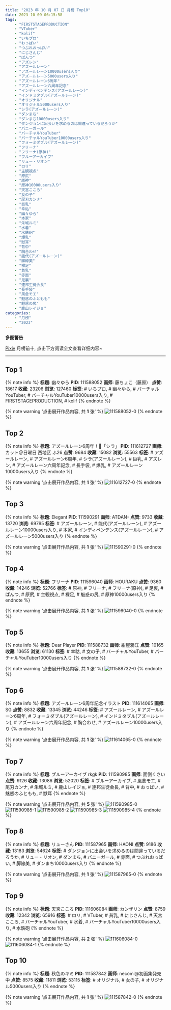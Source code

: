 ```yaml
---
title: "2023 年 10 月 07 日 月榜 Top10"
date: 2023-10-09 06:15:58
tags:
    - "FIRSTSTAGEPRODUCTION"
    - "VTuber"
    - "kolif"
    - "いちプロ"
    - "おっぱい"
    - "つぶれおっぱい"
    - "にじさんじ"
    - "ぱんつ"
    - "アズレン"
    - "アズールレーン"
    - "アズールレーン10000users入り"
    - "アズールレーン5000users入り"
    - "アズールレーン6周年"
    - "アズールレーン六周年記念"
    - "インディペンデンス(アズールレーン)"
    - "インドミタブル(アズールレーン)"
    - "オリジナル"
    - "オリジナル5000users入り"
    - "シラ(アズールレーン)"
    - "ダンまち"
    - "ダンまち10000users入り"
    - "ダンジョンに出会いを求めるのは間違っているだろうか"
    - "バニーガール"
    - "バーチャルYouTuber"
    - "バーチャルYouTuber10000users入り"
    - "フォーミダブル(アズールレーン)"
    - "フリーナ"
    - "フリーナ(原神)"
    - "ブルーアーカイブ"
    - "リュー・リオン"
    - "ロリ"
    - "主観視点"
    - "原尻"
    - "原神"
    - "原神10000users入り"
    - "天宮こころ"
    - "女の子"
    - "尾刃カンナ"
    - "巨乳"
    - "幸祜"
    - "幽々ゆら"
    - "本家"
    - "朱城ルミ"
    - "水着"
    - "水鉄砲"
    - "爆乳"
    - "獣耳"
    - "背中"
    - "胸合わせ"
    - "能代(アズールレーン)"
    - "脚線美"
    - "裸足"
    - "貧乳"
    - "赤面"
    - "足裏"
    - "連邦生徒会長"
    - "長手袋"
    - "風倉モエ"
    - "魅惑のふともも"
    - "魅惑の尻"
    - "鹿山レイジョ"
categories:
    - "月榜"
    - "2023"
---
```


<i class="fa fa-triangle-exclamation"></i>**多图警告**<i class="fa fa-triangle-exclamation"></i>

[Pixiv](https://www.pixiv.net/) 月榜前十, 点击下方阅读全文查看详细内容~

<!-- more -->

---

## Top 1

{% note info %}
**标题**: 幽々ゆら
**PID**: 111588052 **画师**: 藤ちょこ（藤原）
**点赞**: 18617 **收藏**: 23206 **浏览**: 127460
**标签**: # いちプロ, # 幽々ゆら, # バーチャルYouTuber, # バーチャルYouTuber10000users入り, # FIRSTSTAGEPRODUCTION, # kolif
{% endnote %}

{% note warning '点击展开作品内容, 共 **1** 张' %}
![111588052-0](https://i.pixiv.re/img-original/img/2023/09/10/00/01/50/111588052_p0.png)
{% endnote %}

## Top 2

{% note info %}
**标题**: アズールレーン6周年！🎉「シラ」
**PID**: 111612727 **画师**: カット＠日曜日 西地区 ふ26
**点赞**: 9684 **收藏**: 15082 **浏览**: 55563
**标签**: # アズールレーン, # アズールレーン6周年, # シラ(アズールレーン), # 巨乳, # アズレン, # アズールレーン六周年記念, # 長手袋, # 爆乳, # アズールレーン10000users入り
{% endnote %}

{% note warning '点击展开作品内容, 共 **1** 张' %}
![111612727-0](https://i.pixiv.re/img-original/img/2023/09/10/20/13/41/111612727_p0.png)
{% endnote %}

## Top 3

{% note info %}
**标题**: Elegant
**PID**: 111590291 **画师**: ATDAN-
**点赞**: 9733 **收藏**: 13720 **浏览**: 69795
**标签**: # アズールレーン, # 能代(アズールレーン), # アズールレーン10000users入り, # 本家, # インディペンデンス(アズールレーン), # アズールレーン5000users入り
{% endnote %}

{% note warning '点击展开作品内容, 共 **1** 张' %}
![111590291-0](https://i.pixiv.re/img-original/img/2023/09/10/05/40/01/111590291_p0.jpg)
{% endnote %}

## Top 4

{% note info %}
**标题**: フリーナ
**PID**: 111596040 **画师**: HOURAKU
**点赞**: 9360 **收藏**: 14246 **浏览**: 52766
**标签**: # 原神, # フリーナ, # フリーナ(原神), # 足裏, # ぱんつ, # 原尻, # 主観視点, # 裸足, # 魅惑の尻, # 原神10000users入り
{% endnote %}

{% note warning '点击展开作品内容, 共 **1** 张' %}
![111596040-0](https://i.pixiv.re/img-original/img/2023/09/10/08/00/00/111596040_p0.jpg)
{% endnote %}

## Top 5

{% note info %}
**标题**: Dear Player
**PID**: 111588732 **画师**: 紺屋鴉江
**点赞**: 10165 **收藏**: 13655 **浏览**: 61130
**标签**: # 幸祜, # 女の子, # バーチャルYouTuber, # バーチャルYouTuber10000users入り
{% endnote %}

{% note warning '点击展开作品内容, 共 **1** 张' %}
![111588732-0](https://i.pixiv.re/img-original/img/2023/09/10/00/16/15/111588732_p0.jpg)
{% endnote %}

## Top 6

{% note info %}
**标题**: アズールレーン6周年記念イラスト
**PID**: 111614065 **画师**: SG
**点赞**: 8832 **收藏**: 13345 **浏览**: 44246
**标签**: # アズールレーン, # アズールレーン6周年, # フォーミダブル(アズールレーン), # インドミタブル(アズールレーン), # アズールレーン六周年記念, # 胸合わせ, # アズールレーン10000users入り
{% endnote %}

{% note warning '点击展开作品内容, 共 **1** 张' %}
![111614065-0](https://i.pixiv.re/img-original/img/2023/09/10/20/55/06/111614065_p0.png)
{% endnote %}

## Top 7

{% note info %}
**标题**: ブルーアーカイブ rkgk
**PID**: 111590985 **画师**: 面倒くさい
**点赞**: 9126 **收藏**: 13086 **浏览**: 52020
**标签**: # ブルーアーカイブ, # 風倉モエ, # 尾刃カンナ, # 朱城ルミ, # 鹿山レイジョ, # 連邦生徒会長, # 背中, # おっぱい, # 魅惑のふともも, # 獣耳
{% endnote %}

{% note warning '点击展开作品内容, 共 **5** 张' %}
![111590985-0](https://i.pixiv.re/img-original/img/2023/09/10/01/33/06/111590985_p0.jpg)
![111590985-1](https://i.pixiv.re/img-original/img/2023/09/10/01/33/06/111590985_p1.jpg)
![111590985-2](https://i.pixiv.re/img-original/img/2023/09/10/01/33/06/111590985_p2.jpg)
![111590985-3](https://i.pixiv.re/img-original/img/2023/09/10/01/33/06/111590985_p3.jpg)
![111590985-4](https://i.pixiv.re/img-original/img/2023/09/10/01/33/06/111590985_p4.jpg)
{% endnote %}

## Top 8

{% note info %}
**标题**: リューさん
**PID**: 111587965 **画师**: HAONI
**点赞**: 9186 **收藏**: 13183 **浏览**: 54624
**标签**: # ダンジョンに出会いを求めるのは間違っているだろうか, # リュー・リオン, # ダンまち, # バニーガール, # 赤面, # つぶれおっぱい, # 脚線美, # ダンまち10000users入り
{% endnote %}

{% note warning '点击展开作品内容, 共 **1** 张' %}
![111587965-0](https://i.pixiv.re/img-original/img/2023/09/10/00/01/08/111587965_p0.jpg)
{% endnote %}

## Top 9

{% note info %}
**标题**: 天宮こころ
**PID**: 111606084 **画师**: カンザリン
**点赞**: 8759 **收藏**: 12342 **浏览**: 65916
**标签**: # ロリ, # VTuber, # 貧乳, # にじさんじ, # 天宮こころ, # バーチャルYouTuber, # 水着, # バーチャルYouTuber10000users入り, # 水鉄砲
{% endnote %}

{% note warning '点击展开作品内容, 共 **2** 张' %}
![111606084-0](https://i.pixiv.re/img-original/img/2023/09/10/16/22/16/111606084_p0.png)
![111606084-1](https://i.pixiv.re/img-original/img/2023/09/10/16/22/16/111606084_p1.png)
{% endnote %}

## Top 10

{% note info %}
**标题**: 秋色のキミ
**PID**: 111587842 **画师**: necömi@初画集発売中
**点赞**: 8575 **收藏**: 11811 **浏览**: 53115
**标签**: # オリジナル, # 女の子, # オリジナル5000users入り
{% endnote %}

{% note warning '点击展开作品内容, 共 **1** 张' %}
![111587842-0](https://i.pixiv.re/img-original/img/2023/09/10/00/00/18/111587842_p0.png)
{% endnote %}
